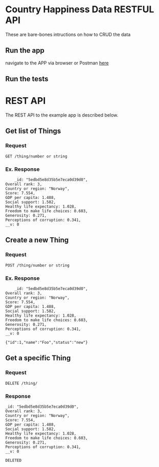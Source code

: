 # Country Happiness Data RESTFUL API

These are bare-bones intructions on how to CRUD the data

## Run the app

navigate to the APP via browser or Postman [here]('https://enigmatic-temple-08680.herokuapp.com/')

## Run the tests

# REST API

The REST API to the example app is described below.

## Get list of Things

### Request

`GET /thing/number or string`



### Ex. Response

        _id: "5edbd5e8d35b5e7eca0d39d0",
    Overall rank: 3,
    Country or region: "Norway",
    Score: 7.554,
    GDP per capita: 1.488,
    Social support: 1.582,
    Healthy life expectancy: 1.028,
    Freedom to make life choices: 0.603,
    Generosity: 0.271,
    Perceptions of corruption: 0.341,
    __v: 0

## Create a new Thing

### Request

`POST /thing/number or string`


### Ex. Response

        _id: "5edbd5e8d35b5e7eca0d39d0",
    Overall rank: 3,
    Country or region: "Norway",
    Score: 7.554,
    GDP per capita: 1.488,
    Social support: 1.582,
    Healthy life expectancy: 1.028,
    Freedom to make life choices: 0.603,
    Generosity: 0.271,
    Perceptions of corruption: 0.341,
    __v: 0  

    {"id":1,"name":"Foo","status":"new"}

## Get a specific Thing

### Request



`DELETE /thing/`

### Response
    _id: "5edbd5e8d35b5e7eca0d39d0",
    Overall rank: 3,
    Country or region: "Norway",
    Score: 7.554,
    GDP per capita: 1.488,
    Social support: 1.582,
    Healthy life expectancy: 1.028,
    Freedom to make life choices: 0.603,
    Generosity: 0.271,
    Perceptions of corruption: 0.341,
    __v: 0

    DELETED
